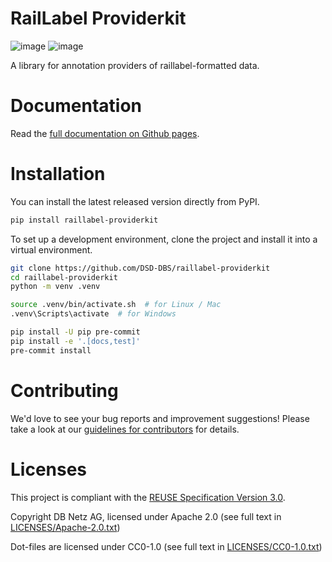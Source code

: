 <!--
 ~ Copyright DB Netz AG and contributors
 ~ SPDX-License-Identifier: Apache-2.0
 -->

# RailLabel Providerkit

<!-- prettier-ignore -->
![image](https://github.com/DSD-DBS/raillabel-providerkit/actions/workflows/build-test-publish.yml/badge.svg)
![image](https://github.com/DSD-DBS/raillabel-providerkit/actions/workflows/lint.yml/badge.svg)

A library for annotation providers of raillabel-formatted data.

# Documentation

<!-- prettier-ignore -->
Read the [full documentation on Github pages](https://dsd-dbs.github.io/raillabel-providerkit).

# Installation

You can install the latest released version directly from PyPI.

```zsh
pip install raillabel-providerkit
```

To set up a development environment, clone the project and install it into a
virtual environment.

```zsh
git clone https://github.com/DSD-DBS/raillabel-providerkit
cd raillabel-providerkit
python -m venv .venv

source .venv/bin/activate.sh  # for Linux / Mac
.venv\Scripts\activate  # for Windows

pip install -U pip pre-commit
pip install -e '.[docs,test]'
pre-commit install
```

# Contributing

We'd love to see your bug reports and improvement suggestions! Please take a
look at our [guidelines for contributors](CONTRIBUTING.md) for details.

# Licenses

This project is compliant with the
[REUSE Specification Version 3.0](https://git.fsfe.org/reuse/docs/src/commit/d173a27231a36e1a2a3af07421f5e557ae0fec46/spec.md).

Copyright DB Netz AG, licensed under Apache 2.0 (see full text in
[LICENSES/Apache-2.0.txt](LICENSES/Apache-2.0.txt))

Dot-files are licensed under CC0-1.0 (see full text in
[LICENSES/CC0-1.0.txt](LICENSES/CC0-1.0.txt))
